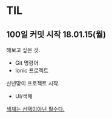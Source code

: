 # TIL  

## 100일 커밋 시작 18.01.15(월)  

해보고 싶은 것.

- Git 명령어  
- Ionic 프로젝트  

신년맞이 프로젝트 시작.  

- UI/색채  

[색채는 선택이아닌 필수다.](https://coolors.co/)